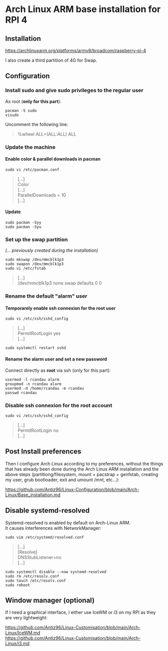 # Arch Linux ARM base installation for RPI 4

## Installation

https://archlinuxarm.org/platforms/armv8/broadcom/raspberry-pi-4  
     
I also create a third partition of 4G for Swap.

## Configuration

### Install sudo and give sudo privileges to the regular user

As root (**only for this part**):

```
pacman -S sudo
visudo
```

Uncomment the following line:  
> %wheel ALL=(ALL:ALL) ALL

### Update the machine

#### Enable color & parallel downloads in pacman

```
sudo vi /etc/pacman.conf
```
> [...]  
> Color  
> [...]  
> ParallelDownloads = 10  
> [...]

#### Update

```
sudo pacman -Syy
sudo pacman -Syu
```

### Set up the swap partition

*(... previously created during the installation)*

```
sudo mkswap /dev/mmcblk1p3
sudo swapon /dev/mmcblk1p3
sudo vi /etc/fstab
```
> [...]  
> /dev/mmcblk1p3  none    swap    defaults        0       0

### Rename the default "alarm" user

#### Temporarely enable ssh connexion for the root user

```
sudo vi /etc/ssh/sshd_config
```
> [...]  
> PermitRootLogin yes  
> [...]  

```
sudo systemctl restart sshd
```

#### Rename the alarm user and set a new password

Connect directly as **root** via ssh (only for this part):  

```
usermod -l rcandau alarm
groupmod -n rcandau alarm
usermod -d /home/rcandau -m rcandau
passwd rcandau
```

### Disable ssh connexion for the root account

```
sudo vi /etc/ssh/sshd_config
```
> [...]  
> PermitRootLogin no  
> [...]  

## Post Install preferences

Then I configure Arch Linux according to my preferences, without the things that has already been done during the Arch Linux ARM installation and the above steps (partitiong/filesystem, mount + pacstrap + genfstab, creating my user, grub bootloader, exit and umount /mnt, etc...):  

https://github.com/Antiz96/Linux-Configuration/blob/main/Arch-Linux/Base_installation.md

## Disable systemd-resolved

Systemd-resolved is enabled by default on Arch-Linux ARM.  
It causes interferences with NetworkManager:  

```
sudo vim /etc/systemd/resolved.conf
```
> [...]  
> [Resolve]  
> DNSStubListener=no  
> [...]

```
sudo systemctl disable --now systemd-resolved
sudo rm /etc/resolv.conf
sudo touch /etc/resolv.conf
sudo reboot
```

## Window manager (optional)

If I need a graphical interface, I either use IceWM or i3 on my RPI as they are very lightweight:  
  
https://github.com/Antiz96/Linux-Customisation/blob/main/Arch-Linux/IceWM.md  
https://github.com/Antiz96/Linux-Customisation/blob/main/Arch-Linux/i3.md
